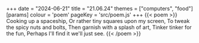 +++
date = "2024-06-21"
title = "21.06.24"
themes = ["computers", "food"]
[params]
  colour = 'poem'
  pageKey = 'src/poem.js'
+++
{{< poem >}}
Cooking up a spaceship,
Or rather tiny squares upon my screen,
To tweak the spicy nuts and bolts,
Then garnish with a splash of art,
Tinker tinker for the fun,
Perhaps I'll find it we'll just see.
{{< /poem >}}